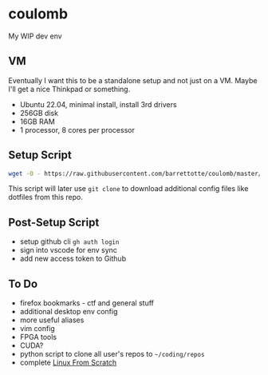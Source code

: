 # coulomb

My WIP dev env

## VM

Eventually I want this to be a standalone setup and not just on a VM.
Maybe I'll get a nice Thinkpad or something.

- Ubuntu 22.04, minimal install, install 3rd drivers
- 256GB disk
- 16GB RAM
- 1 processor, 8 cores per processor

## Setup Script

```sh
wget -O - https://raw.githubusercontent.com/barrettotte/coulomb/master/setup.sh | bash
```

This script will later use `git clone` to download additional config files like dotfiles from this repo.

## Post-Setup Script

- setup github cli `gh auth login`
- sign into vscode for env sync
- add new access token to Github

## To Do

- firefox bookmarks - ctf and general stuff
- additional desktop env config
- more useful aliases
- vim config
- FPGA tools
- CUDA?
- python script to clone all user's repos to `~/coding/repos`
- complete [Linux From Scratch](https://www.linuxfromscratch.org/)
